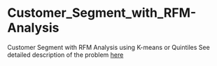 # Customer_Segment_with_RFM-Analysis
Customer Segment with RFM Analysis using K-means or Quintiles
See detailed description of the problem [here](https://www.notion.so/buisikhoa/Customer-Segmentation-with-RFM-using-Cluster-Analysis-f5cabc1e11d84ab7abb28a45d84f5aa7)
